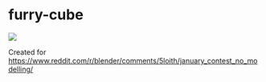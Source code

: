 # furry-cube

<img src="https://github.com/jotson/furry-cube/blob/master/furry-cube.gif?raw=true">

Created for https://www.reddit.com/r/blender/comments/5loith/january_contest_no_modelling/
